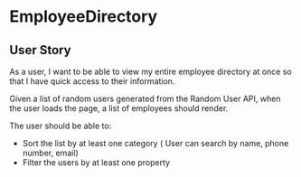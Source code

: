 # EmployeeDirectory

## User Story
As a user, I want to be able to view my entire employee directory at once so that I have quick access to their information.

Given a list of random users generated from the Random User API, when the user loads the page, a list of employees should render.

The user should be able to:
- Sort the list by at least one category ( User can search by name, phone number, email)
- Filter the users by at least one property

## 
